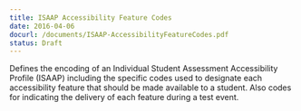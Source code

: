 ```yaml
---
title: ISAAP Accessibility Feature Codes
date: 2016-04-06
docurl: /documents/ISAAP-AccessibilityFeatureCodes.pdf
status: Draft
---
```

Defines the encoding of an Individual Student Assessment Accessibility Profile (ISAAP) including the specific codes used to designate each accessibility feature that should be made available to a student. Also codes for indicating the delivery of each feature during a test event. 
